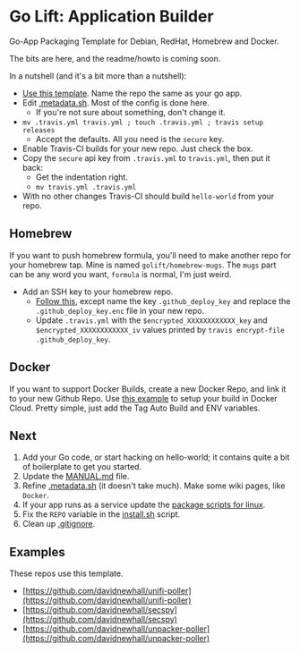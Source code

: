 Go Lift: Application Builder
===

Go-App Packaging Template for Debian, RedHat, Homebrew and Docker.


The bits are here, and the readme/howto is coming soon.

In a nutshell (and it's a bit more than a nutshell):
-   [Use this template](https://help.github.com/en/articles/creating-a-repository-from-a-template). Name the repo the same as your go app.
-   Edit [.metadata.sh](https://github.com/golift/application-builder/tree/master/.metadata.sh). Most of the config is done here.
    -   If you're not sure about something, don't change it.
-   `mv .travis.yml travis.yml ; touch .travis.yml ; travis setup releases`
    -   Accept the defaults. All you need is the `secure` key.
-   Enable Travis-CI builds for your new repo. Just check the box.
-   Copy the `secure` api key from `.travis.yml` to `travis.yml`, then put it back:
    -   Get the indentation right.
    -   `mv travis.yml .travis.yml`
-   With no other changes Travis-CI should build `hello-world` from your repo.

Homebrew
---
If you want to push homebrew formula, you'll need to make another repo for your homebrew tap.
Mine is named `golift/homebrew-mugs`. The `mugs` part can be any word you want, `formula` is normal, I'm just weird.
-   Add an SSH key to your homebrew repo.
    -   [Follow this](https://github.com/alrra/travis-scripts/blob/master/docs/github-deploy-keys.md), except name the key `.github_deploy_key` and replace the `.github_deploy_key.enc` file in your new repo.
    -   Update `.travis.yml` with the `$encrypted_XXXXXXXXXXXX_key` and `$encrypted_XXXXXXXXXXXX_iv` values printed by `travis encrypt-file .github_deploy_key`.

Docker
---
If you want to support Docker Builds, create a new Docker Repo, and link it to your new
Github Repo. Use [this example](https://github.com/golift/application-builder/tree/master/init/docker/hooks) to setup your build in Docker Cloud. Pretty simple, just add the Tag Auto Build and ENV variables.

Next
---
1.  Add your Go code, or start hacking on hello-world; it contains quite a bit of boilerplate to get you started.
1.  Update the [MANUAL.md](https://github.com/golift/application-builder/tree/master/examples/MANUAL.md) file.
1.  Refine [.metadata.sh](https://github.com/golift/application-builder/tree/master/.metadata.sh) (it doesn't take much). Make some wiki pages, like `Docker`.
1.  If your app runs as a service update the [package scripts for linux](https://github.com/golift/application-builder/tree/master/scripts).
1.  Fix the `REPO` variable in the [install.sh](https://github.com/golift/application-builder/blob/master/scripts/install.sh) script.
1.  Clean up [.gitignore](https://github.com/golift/application-builder/blob/master/.gitignore).


Examples
---
These repos use this template.
-   [https://github.com/davidnewhall/unifi-poller](https://github.com/davidnewhall/unifi-poller)
-   [https://github.com/davidnewhall/secspy](https://github.com/davidnewhall/secspy)
-   [https://github.com/davidnewhall/unpacker-poller](https://github.com/davidnewhall/unpacker-poller)
